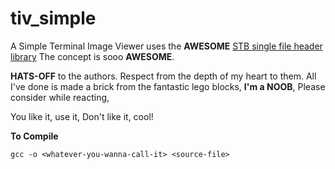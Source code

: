 # tiv_simple
A Simple Terminal Image Viewer uses the **AWESOME** [STB single file header library](https://github.com/nothings/stb)
The concept is sooo **AWESOME**.

**HATS-OFF** to the authors.
Respect from the depth of my heart to them.
All I've done is made a brick from the fantastic
lego blocks, **I'm a NOOB**, Please consider
while reacting,

You like it, use it,
Don't like it, cool!

**To Compile**
```
gcc -o <whatever-you-wanna-call-it> <source-file>
```
